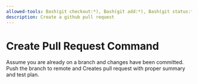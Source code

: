 ```yaml
---
allowed-tools: Bash(git checkout:*), Bash(git add:*), Bash(git status:*), Bash(git commit:*), Bash(git push:*), Bash(gh pr create:*)
description: Create a github pull request
---
```


# Create Pull Request Command

Assume you are already on a branch and changes have been committed. Push the branch to remote and Creates pull request with proper summary and test plan.
